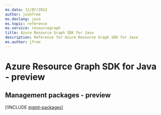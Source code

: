 ```yaml
---
ms.data: 11/07/2022
author: joshfree
ms.devlang: java
ms.topic: reference
ms.service: resourcegraph
title: Azure Resource Graph SDK for Java
description: Reference for Azure Resource Graph SDK for Java
ms.author: jfree
---
```

# Azure Resource Graph SDK for Java - preview

## Management packages - preview
[!INCLUDE [mgmt-packages](resource-graph-mgmt-index.md)]